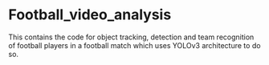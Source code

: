 # Football_video_analysis
This contains the code for object tracking, detection and team recognition of football players in a football match which uses YOLOv3 architecture to do so.
